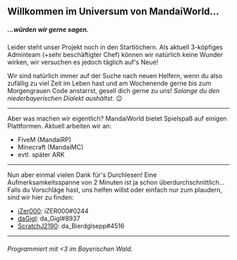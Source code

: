 ## Willkommen im Universum von MandaiWorld...
##### ...würden wir gerne sagen.

Leider steht unser Projekt noch in den Startlöchern.
Als aktuell 3-köpfiges Adminteam (+sehr beschäftigter Chef) können wir natürlich keine Wunder wirken, wir versuchen es jedoch täglich auf's Neue!

Wir sind natürlich immer auf der Suche nach neuen Helfern, wenn du also zufällig zu viel Zeit im Leben hast und am Wochenende gerne bis zum Morgengrauen Code anstarrst, gesell dich gerne zu uns!
_Solange du den niederbayerischen Dialekt aushältst._ 😉

---
Aber was machen wir eigentlich?
MandaiWorld bietet Spielspaß auf einigen Plattformen. Aktuell arbeiten wir an:
* FiveM (MandaiRP)
* Minecraft (MandaiMC)
* evtl. später ARK
---

Nun aber einmal vielen Dank für's Durchlesen! Eine Aufmerksamkeitsspanne von 2 Minuten ist ja schon überdurchschnittlich...
Falls du Vorschläge hast, uns helfen willst oder einfach nur zum plaudern, sind wir hier zu finden:
* [iZer000](https://github.com/orgs/MandaiWorld/people/iZer000): iZER000#0244
* [daGigl](https://github.com/orgs/MandaiWorld/people/daGigl): da_Gigl#8937
* [ScratchJ2190](https://github.com/orgs/MandaiWorld/people/ScratchJ2190): da_Bierdglsepp#4516

---

###### Programmiert mit <3 im Bayerischen Wald.
